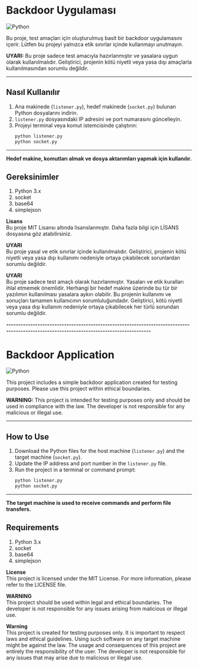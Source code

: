 # Backdoor Uygulaması

![Python](https://img.shields.io/badge/python-3.x-blue.svg)

Bu proje, test amaçları için oluşturulmuş basit bir backdoor uygulamasını içerir. Lütfen bu projeyi yalnızca etik sınırlar içinde kullanmayı unutmayın.

**UYARI:** Bu proje sadece test amacıyla hazırlanmıştır ve yasalara uygun olarak kullanılmalıdır. Geliştirici, projenin kötü niyetli veya yasa dışı amaçlarla kullanılmasından sorumlu değildir.

---

## Nasıl Kullanılır

1. Ana makinede (`listener.py`), hedef makinede (`socket.py`) bulunan Python dosyalarını indirin.
2. `listener.py` dosyasındaki IP adresini ve port numarasını güncelleyin.
3. Projeyi terminal veya komut istemcisinde çalıştırın:
   ```sh
   python listener.py
   python socket.py
---

**Hedef makine, komutları almak ve dosya aktarımları yapmak için kullanılır.**

## Gereksinimler
1. Python 3.x 
2. socket
3. base64
4. simplejson

**Lisans**  
Bu proje MIT Lisansı altında lisanslanmıştır. Daha fazla bilgi için LİSANS dosyasına göz atabilirsiniz.

**UYARI**   
Bu proje yasal ve etik sınırlar içinde kullanılmalıdır. Geliştirici, projenin kötü niyetli veya yasa dışı kullanımı nedeniyle ortaya çıkabilecek sorunlardan sorumlu değildir.

**UYARI**   
Bu proje sadece test amaçlı olarak hazırlanmıştır. Yasaları ve etik kuralları ihlal etmemek önemlidir. Herhangi bir hedef makine üzerinde bu tür bir yazılımın kullanılması yasalara aykırı olabilir. Bu projenin kullanımı ve sonuçları tamamen kullanıcının sorumluluğundadır. Geliştirici, kötü niyetli veya yasa dışı kullanım nedeniyle ortaya çıkabilecek her türlü sorundan sorumlu değildir.

**----------------------------------------------------------------------------------------------------------------------------------------**
# Backdoor Application

![Python](https://img.shields.io/badge/python-3.x-blue.svg)

This project includes a simple backdoor application created for testing purposes. Please use this project within ethical boundaries.

**WARNING:** This project is intended for testing purposes only and should be used in compliance with the law. The developer is not responsible for any malicious or illegal use.

---

## How to Use

1. Download the Python files for the host machine (`listener.py`) and the target machine (`socket.py`).
2. Update the IP address and port number in the `listener.py` file.
3. Run the project in a terminal or command prompt:
   ```sh
   python listener.py
   python socket.py
---

**The target machine is used to receive commands and perform file transfers.**

## Requirements
1. Python 3.x
2. socket
3. base64
4. simplejson

**License**     
This project is licensed under the MIT License. For more information, please refer to the LICENSE file.

**WARNING**     
 This project should be used within legal and ethical boundaries. The developer is not responsible for any issues arising from malicious or illegal use.

**Warning**     
This project is created for testing purposes only. It is important to respect laws and ethical guidelines. Using such software on any target machine might be against the law. The usage and consequences of this project are entirely the responsibility of the user. The developer is not responsible for any issues that may arise due to malicious or illegal use.